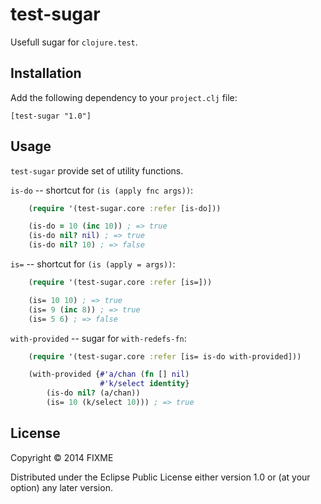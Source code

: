 # test-sugar

Usefull sugar for `clojure.test`.

## Installation

Add the following dependency to your `project.clj` file:

    [test-sugar "1.0"]

## Usage

`test-sugar` provide set of utility functions.

`is-do` -- shortcut for `(is (apply fnc args))`:

```clojure
    (require '(test-sugar.core :refer [is-do]))

    (is-do = 10 (inc 10)) ; => true
    (is-do nil? nil) ; => true
    (is-do nil? 10) ; => false
```

`is=` -- shortcut for `(is (apply = args))`:

```clojure
    (require '(test-sugar.core :refer [is=]))

    (is= 10 10) ; => true
    (is= 9 (inc 8)) ; => true
    (is= 5 6) ; => false
```

`with-provided` -- sugar for `with-redefs-fn`:

```clojure
    (require '(test-sugar.core :refer [is= is-do with-provided]))

    (with-provided {#'a/chan (fn [] nil)
                    #'k/select identity}
        (is-do nil? (a/chan))
        (is= 10 (k/select 10))) ; => true
```

## License

Copyright © 2014 FIXME

Distributed under the Eclipse Public License either version 1.0 or (at
your option) any later version.
